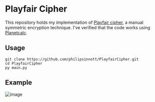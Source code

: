 # Playfair Cipher
This repository holds my implementation of [Playfair cipher](https://en.wikipedia.org/wiki/Playfair_cipher), a manual symmetric encryption technique. I've verified that the code works using [Planetcalc](https://planetcalc.com/7751).
## Usage
```
git clone https://github.com/philipsinnott/PlayfairCipher.git
cd PlayfairCipher
py main.py
```

## Example
![image](https://user-images.githubusercontent.com/56341190/227929871-e8426156-5106-4d33-8eaf-ec5fc9a62ebf.png)

